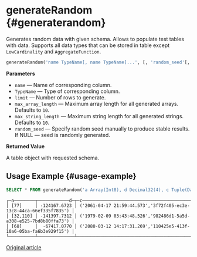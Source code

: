 # generateRandom {#generaterandom}

Generates random data with given schema.
Allows to populate test tables with data.
Supports all data types that can be stored in table except `LowCardinality` and `AggregateFunction`.

``` sql
generateRandom('name TypeName[, name TypeName]...', [, 'random_seed'[, 'max_string_length'[, 'max_array_length']]]);
```

**Parameters**

-   `name` — Name of corresponding column.
-   `TypeName` — Type of corresponding column.
-   `limit` — Number of rows to generate.
-   `max_array_length` — Maximum array length for all generated arrays. Defaults to `10`.
-   `max_string_length` — Maximum string length for all generated strings. Defaults to `10`.
-   `random_seed` — Specify random seed manually to produce stable results. If NULL — seed is randomly generated.

**Returned Value**

A table object with requested schema.

## Usage Example {#usage-example}

``` sql
SELECT * FROM generateRandom('a Array(Int8), d Decimal32(4), c Tuple(DateTime64(3), UUID)', 1, 10, 2);
```

``` text
┌─a────────┬────────────d─┬─c──────────────────────────────────────────────────────────────────┐
│ [77]     │ -124167.6723 │ ('2061-04-17 21:59:44.573','3f72f405-ec3e-13c8-44ca-66ef335f7835') │
│ [32,110] │ -141397.7312 │ ('1979-02-09 03:43:48.526','982486d1-5a5d-a308-e525-7bd8b80ffa73') │
│ [68]     │  -67417.0770 │ ('2080-03-12 14:17:31.269','110425e5-413f-10a6-05ba-fa6b3e929f15') │
└──────────┴──────────────┴────────────────────────────────────────────────────────────────────┘
```

[Original article](https://clickhouse.tech/docs/en/query_language/table_functions/generate/) <!--hide-->
